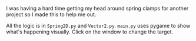 I was having a hard time getting my head around spring clamps for another project so I made this to help me out.

All the logic is in `Spring2D.py` and `Vector2.py`.
`main.py` uses pygame to show what's happening visually. Click on the window to change the target.
